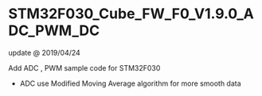 # STM32F030_Cube_FW_F0_V1.9.0_ADC_PWM_DC

update @ 2019/04/24

Add ADC , PWM sample code for STM32F030

- ADC use Modified Moving Average algorithm for more smooth data
